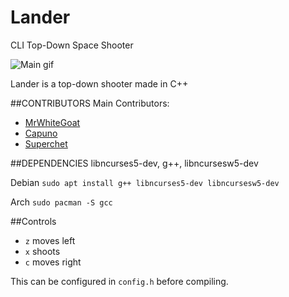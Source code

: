 # Lander
CLI Top-Down Space Shooter

![Main gif](http://i.imgur.com/70jvdo3.gif)

Lander is a top-down shooter made in C++

##CONTRIBUTORS
Main Contributors:

* [MrWhiteGoat](https://github.com/MrWhiteGoat)
* [Capuno](https://github.com/Capuno)
* [Superchet](https://github.com/Superchet)


##DEPENDENCIES
libncurses5-dev, g++, libncursesw5-dev

Debian `sudo apt install g++ libncurses5-dev libncursesw5-dev`

Arch `sudo pacman -S gcc`

##Controls

 * `z` moves left
 * `x` shoots
 * `c` moves right

This can be configured in `config.h` before compiling.

